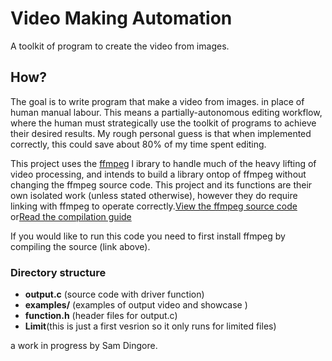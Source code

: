# Video Making Automation
A toolkit of program to create the video from images.

## How?
The goal is to write program that make a video from images.
in place of human manual labour. This means a partially-autonomous 
editing workflow, where the human must strategically use the toolkit 
of programs to achieve their desired results. My rough personal guess 
is that when implemented correctly, this could save about 80% of my 
time spent editing.

This project uses the [ffmpeg](https://ffmpeg.org/ffmpeg.html) l
ibrary to handle much of the heavy lifting of video processing, 
and intends to build a library ontop of ffmpeg without changing 
the ffmpeg source code.
This project and its functions are their own isolated work 
(unless stated otherwise), however they do require linking with 
ffmpeg to operate correctly.[View the ffmpeg source code](https://github.com/FFmpeg/FFmpeg) or[Read the compilation guide](https://trac.ffmpeg.org/wiki/CompilationGuide/Generic)

If you would like to run this code you need to first install ffmpeg by compiling
the source (link above).

### Directory structure
- **output.c** (source code with driver function)
- **examples/** (examples of output video and showcase )
- **function.h** (header files for output.c)
- **Limit**(this is just a first vesrion so it only runs for limited files)

a work in progress by Sam Dingore.
